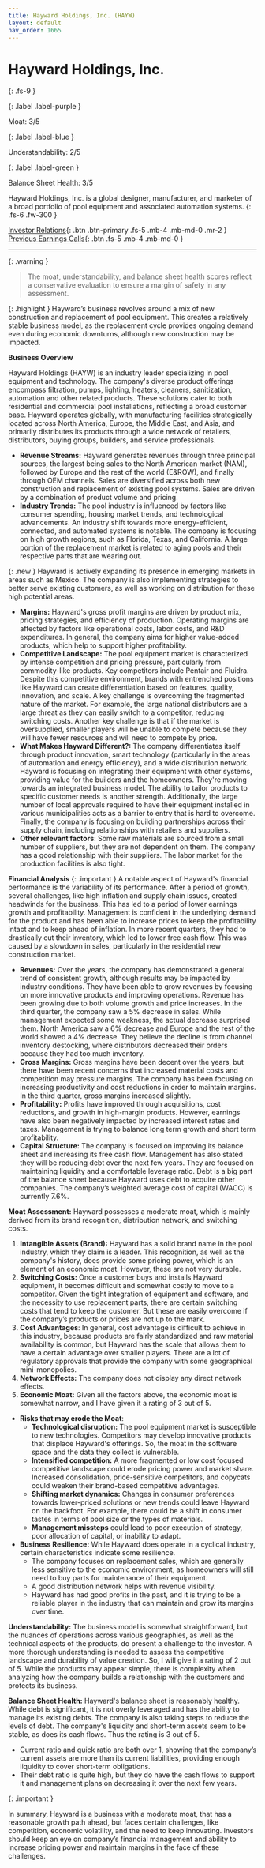 ```yaml
---
title: Hayward Holdings, Inc. (HAYW)
layout: default
nav_order: 1665
---
```


# Hayward Holdings, Inc.
{: .fs-9 }

{: .label .label-purple }

Moat: 3/5

{: .label .label-blue }

Understandability: 2/5

{: .label .label-green }

Balance Sheet Health: 3/5

Hayward Holdings, Inc. is a global designer, manufacturer, and marketer of a broad portfolio of pool equipment and associated automation systems.
{: .fs-6 .fw-300 }

[Investor Relations](https://www.google.com/search?q=HAYW+investor+relations){: .btn .btn-primary .fs-5 .mb-4 .mb-md-0 .mr-2 }
[Previous Earnings Calls](https://discountingcashflows.com/company/HAYW/transcripts/){: .btn .fs-5 .mb-4 .mb-md-0 }

---

{: .warning }
>The moat, understandability, and balance sheet health scores reflect a conservative evaluation to ensure a margin of safety in any assessment.



{: .highlight }
Hayward’s business revolves around a mix of new construction and replacement of pool equipment. This creates a relatively stable business model, as the replacement cycle provides ongoing demand even during economic downturns, although new construction may be impacted.

**Business Overview**

Hayward Holdings (HAYW) is an industry leader specializing in pool equipment and technology. The company's diverse product offerings encompass filtration, pumps, lighting, heaters, cleaners, sanitization, automation and other related products. These solutions cater to both residential and commercial pool installations, reflecting a broad customer base. Hayward operates globally, with manufacturing facilities strategically located across North America, Europe, the Middle East, and Asia, and primarily distributes its products through a wide network of retailers, distributors, buying groups, builders, and service professionals.

*   **Revenue Streams:** Hayward generates revenues through three principal sources, the largest being sales to the North American market (NAM), followed by Europe and the rest of the world (E&ROW), and finally through OEM channels. Sales are diversified across both new construction and replacement of existing pool systems. Sales are driven by a combination of product volume and pricing.
*    **Industry Trends:** The pool industry is influenced by factors like consumer spending, housing market trends, and technological advancements. An industry shift towards more energy-efficient, connected, and automated systems is notable. The company is focusing on high growth regions, such as Florida, Texas, and California. A large portion of the replacement market is related to aging pools and their respective parts that are wearing out.

{: .new }
Hayward is actively expanding its presence in emerging markets in areas such as Mexico. The company is also implementing strategies to better serve existing customers, as well as working on distribution for these high potential areas.

*   **Margins:** Hayward's gross profit margins are driven by product mix, pricing strategies, and efficiency of production. Operating margins are affected by factors like operational costs, labor costs, and R&D expenditures. In general, the company aims for higher value-added products, which help to support higher profitability.
*    **Competitive Landscape:** The pool equipment market is characterized by intense competition and pricing pressure, particularly from commodity-like products. Key competitors include Pentair and Fluidra. Despite this competitive environment, brands with entrenched positions like Hayward can create differentiation based on features, quality, innovation, and scale. A key challenge is overcoming the fragmented nature of the market. For example, the large national distributors are a large threat as they can easily switch to a competitor, reducing switching costs. Another key challenge is that if the market is oversupplied, smaller players will be unable to compete because they will have fewer resources and will need to compete by price.
*    **What Makes Hayward Different?:** The company differentiates itself through product innovation, smart technology (particularly in the areas of automation and energy efficiency), and a wide distribution network. Hayward is focusing on integrating their equipment with other systems, providing value for the builders and the homeowners. They're moving towards an integrated business model. The ability to tailor products to specific customer needs is another strength. Additionally, the large number of local approvals required to have their equipment installed in various municipalities acts as a barrier to entry that is hard to overcome. Finally, the company is focusing on building partnerships across their supply chain, including relationships with retailers and suppliers.
*   **Other relevant factors**: Some raw materials are sourced from a small number of suppliers, but they are not dependent on them. The company has a good relationship with their suppliers. The labor market for the production facilities is also tight.

**Financial Analysis**
{: .important }
A notable aspect of Hayward's financial performance is the variability of its performance. After a period of growth, several challenges, like high inflation and supply chain issues, created headwinds for the business. This has led to a period of lower earnings growth and profitability. Management is confident in the underlying demand for the product and has been able to increase prices to keep the profitability intact and to keep ahead of inflation.
In more recent quarters, they had to drastically cut their inventory, which led to lower free cash flow. This was caused by a slowdown in sales, particularly in the residential new construction market.

*   **Revenues:** Over the years, the company has demonstrated a general trend of consistent growth, although results may be impacted by industry conditions. They have been able to grow revenues by focusing on more innovative products and improving operations. Revenue has been growing due to both volume growth and price increases. In the third quarter, the company saw a 5% decrease in sales. While management expected some weakness, the actual decrease surprised them. North America saw a 6% decrease and Europe and the rest of the world showed a 4% decrease. They believe the decline is from channel inventory destocking, where distributors decreased their orders because they had too much inventory.
*   **Gross Margins:** Gross margins have been decent over the years, but there have been recent concerns that increased material costs and competition may pressure margins. The company has been focusing on increasing productivity and cost reductions in order to maintain margins. In the third quarter, gross margins increased slightly.
*   **Profitability:** Profits have improved through acquisitions, cost reductions, and growth in high-margin products. However, earnings have also been negatively impacted by increased interest rates and taxes. Management is trying to balance long term growth and short term profitability.
*   **Capital Structure:** The company is focused on improving its balance sheet and increasing its free cash flow. Management has also stated they will be reducing debt over the next few years. They are focused on maintaining liquidity and a comfortable leverage ratio. Debt is a big part of the balance sheet because Hayward uses debt to acquire other companies. The company’s weighted average cost of capital (WACC) is currently 7.6%.

**Moat Assessment:** 
Hayward possesses a moderate moat, which is mainly derived from its brand recognition, distribution network, and switching costs.

1.  **Intangible Assets (Brand):** Hayward has a solid brand name in the pool industry, which they claim is a leader. This recognition, as well as the company's history, does provide some pricing power, which is an element of an economic moat. However, these are not very durable.
2.  **Switching Costs:** Once a customer buys and installs Hayward equipment, it becomes difficult and somewhat costly to move to a competitor. Given the tight integration of equipment and software, and the necessity to use replacement parts, there are certain switching costs that tend to keep the customer. But these are easily overcome if the company’s products or prices are not up to the mark.
3.  **Cost Advantages**: In general, cost advantage is difficult to achieve in this industry, because products are fairly standardized and raw material availability is common, but Hayward has the scale that allows them to have a certain advantage over smaller players. There are a lot of regulatory approvals that provide the company with some geographical mini-monopolies.
4.  **Network Effects:** The company does not display any direct network effects.
5. **Economic Moat:** Given all the factors above, the economic moat is somewhat narrow, and I have given it a rating of 3 out of 5.

*   **Risks that may erode the Moat**:
    *   **Technological disruption:** The pool equipment market is susceptible to new technologies. Competitors may develop innovative products that displace Hayward's offerings. So, the moat in the software space and the data they collect is vulnerable.
    *   **Intensified competition:** A more fragmented or low cost focused competitive landscape could erode pricing power and market share. Increased consolidation, price-sensitive competitors, and copycats could weaken their brand-based competitive advantages.
    *   **Shifting market dynamics:** Changes in consumer preferences towards lower-priced solutions or new trends could leave Hayward on the backfoot. For example, there could be a shift in consumer tastes in terms of pool size or the types of materials.
    *   **Management missteps** could lead to poor execution of strategy, poor allocation of capital, or inability to adapt.
*   **Business Resilience:** While Hayward does operate in a cyclical industry, certain characteristics indicate some resilience.
    *   The company focuses on replacement sales, which are generally less sensitive to the economic environment, as homeowners will still need to buy parts for maintenance of their equipment.
    *   A good distribution network helps with revenue visibility.
    *   Hayward has had good profits in the past, and it is trying to be a reliable player in the industry that can maintain and grow its margins over time.

**Understandability:**
The business model is somewhat straightforward, but the nuances of operations across various geographies, as well as the technical aspects of the products, do present a challenge to the investor. A more thorough understanding is needed to assess the competitive landscape and durability of value creation. So, I will give it a rating of 2 out of 5. 
While the products may appear simple, there is complexity when analyzing how the company builds a relationship with the customers and protects its business.

**Balance Sheet Health:**
Hayward's balance sheet is reasonably healthy. While debt is significant, it is not overly leveraged and has the ability to manage its existing debts. The company is also taking steps to reduce the levels of debt. The company's liquidity and short-term assets seem to be stable, as does its cash flows. Thus the rating is 3 out of 5.
- Current ratio and quick ratio are both over 1, showing that the company’s current assets are more than its current liabilities, providing enough liquidity to cover short-term obligations.
- Their debt ratio is quite high, but they do have the cash flows to support it and management plans on decreasing it over the next few years.

{: .important }

In summary, Hayward is a business with a moderate moat, that has a reasonable growth path ahead, but faces certain challenges, like competition, economic volatility, and the need to keep innovating. Investors should keep an eye on company’s financial management and ability to increase pricing power and maintain margins in the face of these challenges.

